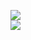 [![](https://img.shields.io/badge/Made%20With-Github%20Spray-lightgrey.svg?style=for-the-badge&logo=github)](https://github.com/Annihil/github-spray#28415)  
[![](https://i.imgur.com/2DrTn0Z.gif)](https://github.com/Annihil/github-spray)